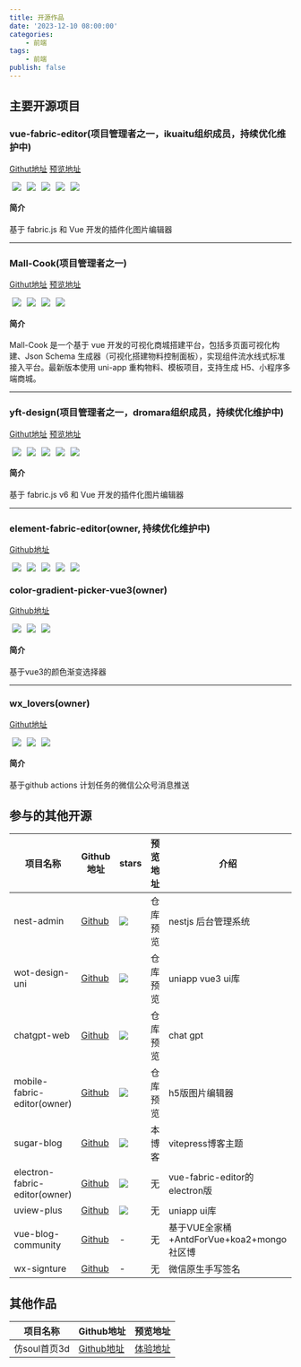 ```yaml
---
title: 开源作品
date: '2023-12-10 08:00:00'
categories:
    - 前端
tags:
    - 前端
publish: false
---
```


## 主要开源项目

### vue-fabric-editor(项目管理者之一，ikuaitu组织成员，持续优化维护中)
[Githut地址](https://github.com/nihaojob/vue-fabric-editor)
[预览地址](https://nihaojob.github.io/vue-fabric-editor/#/)

<div style="display:flex;justify-content:flex-start;align-items:center;margin-bottom:10px;">
    <img style='margin:0 5px' src='https://badgen.net/github/stars/nihaojob/vue-fabric-editor' />
    <img style='margin:0 5px' src='https://badgen.net/github/forks/nihaojob/vue-fabric-editor' />
    <img style='margin:0 5px' src='https://img.shields.io/badge/Vue3-42b983?logo=javascript&logoColor=fff&style=flat' />
    <img style='margin:0 5px' src='https://img.shields.io/badge/Vite-FFA500?logo=travis&logoColor=fff&style=flat' />
    <img style='margin:0 5px' src='https://img.shields.io/badge/Fabricjs-1E90FF?logo=javascript&logoColor=fff&style=flat' />
</div>

#### 简介
基于 fabric.js 和 Vue 开发的插件化图片编辑器

***

### Mall-Cook(项目管理者之一)
[Githut地址](https://github.com/wangyuan389/mall-cook)
[预览地址](http://www.sunmao-design.top/#/managet)

<div style="display:flex;justify-content:flex-start;align-items:center;margin-bottom:10px;">
    <img style='margin:0 5px' src='https://badgen.net/github/stars/wangyuan389/mall-cook' />
    <img style='margin:0 5px' src='https://badgen.net/github/forks/wangyuan389/mall-cook' />
    <img style='margin:0 5px' src='https://img.shields.io/badge/Vue2-42b983?logo=javascript&logoColor=fff&style=flat' />
    <img style='margin:0 5px' src='https://img.shields.io/badge/Webpack-FFA500?logo=travis&logoColor=fff&style=flat' />
</div>

#### 简介
Mall-Cook 是一个基于 vue 开发的可视化商城搭建平台，包括多页面可视化构建、Json Schema 生成器（可视化搭建物料控制面板），实现组件流水线式标准接入平台。最新版本使用 uni-app 重构物料、模板项目，支持生成 H5、小程序多端商城。

***

### yft-design(项目管理者之一，dromara组织成员，持续优化维护中)
[Githut地址](https://github.com/dromara/yft-design.git)
[预览地址](https://yft.design)

<div style="display:flex;justify-content:flex-start;align-items:center;margin-bottom:10px;">
    <img style='margin:0 5px' src='https://badgen.net/github/stars/dromara/yft-design' />
    <img style='margin:0 5px' src='https://badgen.net/github/forks/dromara/yft-design' />
    <img style='margin:0 5px' src='https://img.shields.io/badge/Vue3-42b983?logo=javascript&logoColor=fff&style=flat' />
    <img style='margin:0 5px' src='https://img.shields.io/badge/Vite-FFA500?logo=travis&logoColor=fff&style=flat' />
    <img style='margin:0 5px' src='https://img.shields.io/badge/Fabricjs-1E90FF?logo=javascript&logoColor=fff&style=flat' />
</div>

#### 简介
基于 fabric.js v6 和 Vue 开发的插件化图片编辑器

***

### element-fabric-editor(owner, 持续优化维护中)
[Github地址](https://github.com/Qiu-Jun/element-fabric-editor)
<div style="display:flex;justify-content:flex-start;align-items:center;margin-bottom:10px;">
    <img style='margin:0 5px' src='https://badgen.net/github/stars/Qiu-Jun/element-fabric-editor' />
    <img style='margin:0 5px' src='https://badgen.net/github/forks/Qiu-Jun/element-fabric-editor' />
    <img style='margin:0 5px' src='https://img.shields.io/badge/Vue3-42b983?logo=javascript&logoColor=fff&style=flat' />
    <img style='margin:0 5px' src='https://img.shields.io/badge/Vite-FFA500?logo=travis&logoColor=fff&style=flat' />
    <img style='margin:0 5px' src='https://img.shields.io/badge/Fabricjs-1E90FF?logo=javascript&logoColor=fff&style=flat' />
</div>

### color-gradient-picker-vue3(owner)
[Github地址](https://github.com/Qiu-Jun/color-gradient-picker-vue3)
<div style="display:flex;justify-content:flex-start;align-items:center;margin-bottom:10px;">
    <img style='margin:0 5px' src='https://badgen.net/npm/v/color-gradient-picker-vue3' />
    <img style='margin:0 5px' src='https://badgen.net/npm/dt/color-gradient-picker-vue3' />
    <img style='margin:0 5px' src='https://img.shields.io/badge/Vue3-42b983?logo=javascript&logoColor=fff&style=flat' />
</div>

#### 简介
基于vue3的颜色渐变选择器

***

### wx_lovers(owner)
[Githut地址](https://github.com/Qiu-Jun/wx_lovers)
<div style="display:flex;justify-content:flex-start;align-items:center;margin-bottom:10px;">
    <img style='margin:0 5px' src='https://badgen.net/github/stars/Qiu-Jun/wx_lovers' />
    <img style='margin:0 5px' src='https://badgen.net/github/forks/Qiu-Jun/wx_lovers' />
    <img style='margin:0 5px' src='https://img.shields.io/badge/Nodejs-42b983?logo=javascript&logoColor=fff&style=flat' />
</div>

#### 简介
基于github actions 计划任务的微信公众号消息推送

## 参与的其他开源

|  项目名称 |     Github地址   |   stars     |   预览地址  |  介绍  |
|   ----   |   ----    |   ----  | ----   |   ---    |
|  nest-admin  |  [Github](https://github.com/buqiyuan/nest-admin)  |  <img src='https://badgen.net/github/stars/buqiyuan/nest-admin' />  |  仓库预览 | nestjs 后台管理系统  |
|  wot-design-uni  |  [Github](https://github.com/Moonofweisheng/wot-design-uni)  |  <img src='https://badgen.net/github/stars/Moonofweisheng/wot-design-uni' />  |  仓库预览 | uniapp vue3 ui库  |
|  chatgpt-web  |  [Github](https://github.com/chatgpt-web-dev/chatgpt-web)  |  <img src='https://badgen.net/github/stars/chatgpt-web-dev/chatgpt-web' />  | 仓库预览  | chat gpt  |
|  mobile-fabric-editor(owner)  |  [Github](https://github.com/Qiu-Jun/mobile-fabric-editor)  |  <img src='https://badgen.net/github/stars/Qiu-Jun/mobile-fabric-editor' />  |  仓库预览 | h5版图片编辑器  |
|  sugar-blog  |  [Github](https://github.com/ATQQ/sugar-blog)  |  <img src='https://badgen.net/github/stars/ATQQ/sugar-blog' />  |  本博客 | vitepress博客主题  |
|  electron-fabric-editor(owner)  | [Github](https://github.com/Qiu-Jun/electron-fabric-editor) |  <img src='https://badgen.net/github/stars/Qiu-Jun/electron-fabric-editor' /> | 无 | vue-fabric-editor的electron版 |
|  uview-plus  | [Github](https://github.com/ijry/uview-plus) |  <img src='https://badgen.net/github/stars/ijry/uview-plus' /> | 无 | uniapp ui库 |
|  vue-blog-community  | [Github](https://github.com/xingxi521/vue-blog-community) | - |  无 | 基于VUE全家桶+AntdForVue+koa2+mongo社区博 |
|  wx-signture  | [Github](https://github.com/Qiu-Jun/wx-signture) | - |无 | 微信原生手写签名 |


## 其他作品
|  项目名称 |     Github地址     |   预览地址  |
|   ----   |   ----    |   ----  |
|  仿soul首页3d   | [Github地址](https://github.com/Qiu-Jun/wx_lovers.git)  |  [体验地址](https://qiu-jun.github.io/soulhome3d/) |
